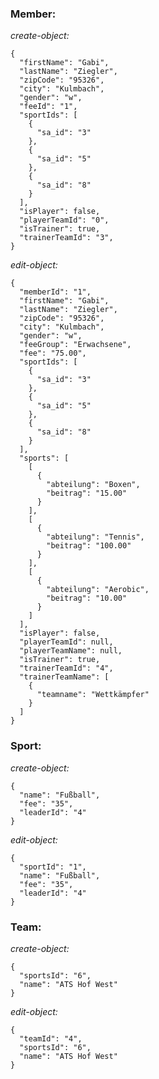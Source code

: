 ### Member:
_create-object:_

    {
      "firstName": "Gabi",
      "lastName": "Ziegler",
      "zipCode": "95326",
      "city": "Kulmbach",
      "gender": "w",
      "feeId": "1",
      "sportIds": [
        {
          "sa_id": "3"
        },
        {
          "sa_id": "5"
        },
        {
          "sa_id": "8"
        }
      ],
      "isPlayer": false,
      "playerTeamId": "0",
      "isTrainer": true,
      "trainerTeamId": "3",
    }

_edit-object:_

    {
      "memberId": "1",
      "firstName": "Gabi",
      "lastName": "Ziegler",
      "zipCode": "95326",
      "city": "Kulmbach",
      "gender": "w",
      "feeGroup": "Erwachsene",
      "fee": "75.00",
      "sportIds": [
        {
          "sa_id": "3"
        },
        {
          "sa_id": "5"
        },
        {
          "sa_id": "8"
        }
      ],
      "sports": [
        [
          {
            "abteilung": "Boxen",
            "beitrag": "15.00"
          }
        ],
        [
          {
            "abteilung": "Tennis",
            "beitrag": "100.00"
          }
        ],
        [
          {
            "abteilung": "Aerobic",
            "beitrag": "10.00"
          }
        ]
      ],
      "isPlayer": false,
      "playerTeamId": null,
      "playerTeamName": null,
      "isTrainer": true,
      "trainerTeamId": "4",
      "trainerTeamName": [
        {
          "teamname": "Wettkämpfer"
        }
      ]
    }

### Sport:
_create-object:_

    {
      "name": "Fußball",
      "fee": "35",
      "leaderId": "4"
    }

_edit-object:_

    {
      "sportId": "1",
      "name": "Fußball",
      "fee": "35",
      "leaderId": "4"
    }

### Team:
_create-object:_

    {
      "sportsId": "6",
      "name": "ATS Hof West"
    }

_edit-object:_

    {
      "teamId": "4",
      "sportsId": "6",
      "name": "ATS Hof West"
    }
